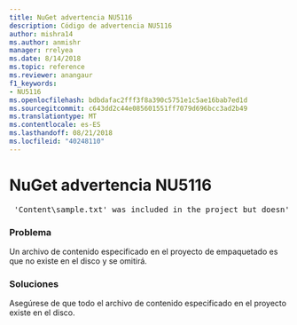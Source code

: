 ```yaml
---
title: NuGet advertencia NU5116
description: Código de advertencia NU5116
author: mishra14
ms.author: anmishr
manager: rrelyea
ms.date: 8/14/2018
ms.topic: reference
ms.reviewer: anangaur
f1_keywords:
- NU5116
ms.openlocfilehash: bdbdafac2fff3f8a390c5751e1c5ae16bab7ed1d
ms.sourcegitcommit: c643dd2c44e085601551ff7079d696bcc3ad2b49
ms.translationtype: MT
ms.contentlocale: es-ES
ms.lasthandoff: 08/21/2018
ms.locfileid: "40248110"
---
```

# <a name="nuget-warning-nu5116"></a>NuGet advertencia NU5116
<pre> 'Content\sample.txt' was included in the project but doesn't exist. Skipping...</pre>

### <a name="issue"></a>Problema

Un archivo de contenido especificado en el proyecto de empaquetado es que no existe en el disco y se omitirá.


### <a name="solution"></a>Soluciones

Asegúrese de que todo el archivo de contenido especificado en el proyecto existe en el disco.

